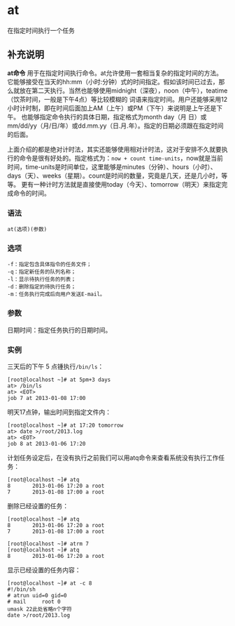 at
===

在指定时间执行一个任务

## 补充说明

**at命令** 用于在指定时间执行命令。at允许使用一套相当复杂的指定时间的方法。它能够接受在当天的hh:mm（小时:分钟）式的时间指定。假如该时间已过去，那么就放在第二天执行。当然也能够使用midnight（深夜），noon（中午），teatime（饮茶时间，一般是下午4点）等比较模糊的 词语来指定时间。用户还能够采用12小时计时制，即在时间后面加上AM（上午）或PM（下午）来说明是上午还是下午。 也能够指定命令执行的具体日期，指定格式为month day（月 日）或mm/dd/yy（月/日/年）或dd.mm.yy（日.月.年）。指定的日期必须跟在指定时间的后面。

上面介绍的都是绝对计时法，其实还能够使用相对计时法，这对于安排不久就要执行的命令是很有好处的。指定格式为：`now + count time-units`，now就是当前时间，time-units是时间单位，这里能够是minutes（分钟）、hours（小时）、days（天）、weeks（星期）。count是时间的数量，究竟是几天，还是几小时，等等。 更有一种计时方法就是直接使用today（今天）、tomorrow（明天）来指定完成命令的时间。

### 语法  

```shell
at(选项)(参数)
```

### 选项  

```shell
-f：指定包含具体指令的任务文件；
-q：指定新任务的队列名称；
-l：显示待执行任务的列表；
-d：删除指定的待执行任务；
-m：任务执行完成后向用户发送E-mail。
```

### 参数  

日期时间：指定任务执行的日期时间。

### 实例  

三天后的下午 5 点锺执行`/bin/ls`：

```shell
[root@localhost ~]# at 5pm+3 days
at> /bin/ls
at> <EOT>
job 7 at 2013-01-08 17:00
```

明天17点钟，输出时间到指定文件内：

```shell
[root@localhost ~]# at 17:20 tomorrow
at> date >/root/2013.log
at> <EOT>
job 8 at 2013-01-06 17:20
```

计划任务设定后，在没有执行之前我们可以用atq命令来查看系统没有执行工作任务：

```shell
[root@localhost ~]# atq
8       2013-01-06 17:20 a root
7       2013-01-08 17:00 a root
```

删除已经设置的任务：

```shell
[root@localhost ~]# atq
8       2013-01-06 17:20 a root
7       2013-01-08 17:00 a root

[root@localhost ~]# atrm 7
[root@localhost ~]# atq
8       2013-01-06 17:20 a root
```

显示已经设置的任务内容：

```shell
[root@localhost ~]# at -c 8
#!/bin/sh
# atrun uid=0 gid=0
# mail     root 0
umask 22此处省略n个字符
date >/root/2013.log
```


<!-- Linux命令行搜索引擎：https://jaywcjlove.github.io/linux-command/ -->